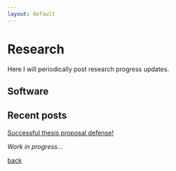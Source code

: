```yaml
---
layout: default
---
```


# Research

Here I will periodically post research progress updates. 

## Software 

## Recent posts

[Successful thesis proposal defense!](_posts/2020-04-01-thesis-proposal-defense.md)


_Work in progress..._

[back]({{site.baseurl}})

